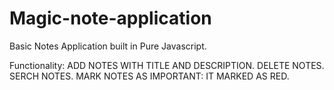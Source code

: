 # Magic-note-application
Basic Notes Application built in Pure Javascript.

Functionality:
  ADD NOTES WITH TITLE AND DESCRIPTION.
  DELETE NOTES.
  SERCH NOTES.
  MARK NOTES AS IMPORTANT: IT MARKED AS RED.
